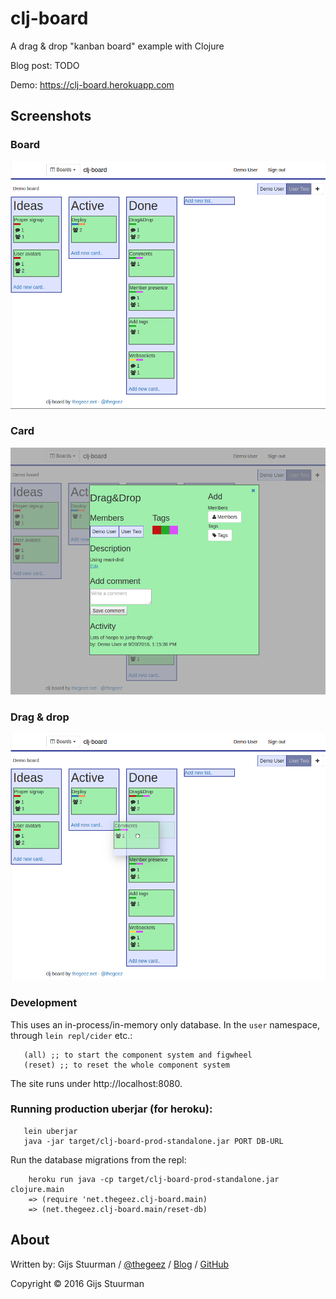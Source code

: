 # clj-board

A drag & drop "kanban board" example with Clojure

Blog post: TODO

Demo: https://clj-board.herokuapp.com

## Screenshots

### Board
![Board](/resources/screenshot/cljboard-board.png "Board")
### Card
![Card](/resources/screenshot/cljboard-card.png "Full card")
### Drag & drop
![Drag and Drop](/resources/screenshot/cljboard-drag.png "Drag and drop")

### Development
This uses an in-process/in-memory only database. In the `user` namespace, through `lein repl/cider` etc.:
```
   (all) ;; to start the component system and figwheel
   (reset) ;; to reset the whole component system
```
The site runs under http://localhost:8080.

### Running production uberjar (for heroku):
```
   lein uberjar
   java -jar target/clj-board-prod-standalone.jar PORT DB-URL
```

Run the database migrations from the repl:
```
    heroku run java -cp target/clj-board-prod-standalone.jar clojure.main
    => (require 'net.thegeez.clj-board.main)
    => (net.thegeez.clj-board.main/reset-db)
```

## About

Written by:
Gijs Stuurman / [@thegeez][twt] / [Blog][blog] / [GitHub][github]

[twt]: http://twitter.com/thegeez
[blog]: http://thegeez.net
[github]: https://github.com/thegeez


Copyright © 2016 Gijs Stuurman
